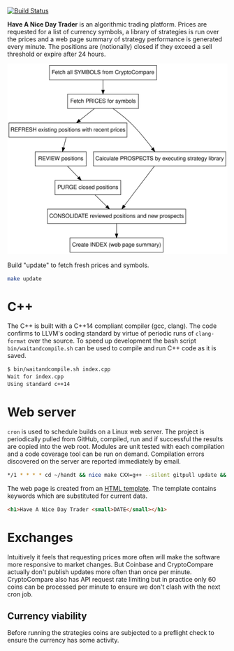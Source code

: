[![Build Status](https://travis-ci.org/deanturpin/handt.svg?branch=master)](https://travis-ci.org/deanturpin/handt)

**Have A Nice Day Trader** is an algorithmic trading platform. Prices are
requested for a list of currency symbols, a library of strategies is run over
the prices and a web page summary of strategy performance is generated every
minute. The positions are (notionally) closed if they exceed a sell threshold or
expire after 24 hours.

![](doc/handt.svg)

Build "update" to fetch fresh prices and symbols.
```bash
make update
```

# C++
The C++ is built with a C++14 compliant compiler (gcc, clang). The code confirms
to LLVM's coding standard by virtue of periodic runs of ```clang-format``` over
the source. To speed up development the bash script ```bin/waitandcompile.sh```
can be used to compile and run C++ code as it is saved.

```bash
$ bin/waitandcompile.sh index.cpp 
Wait for index.cpp
Using standard c++14
```

# Web server
```cron``` is used to schedule builds on a Linux web server. The project is
periodically pulled from GitHub, compiled, run and if successful the results are
copied into the web root. Modules are unit tested with each compilation and a
code coverage tool can be run on demand. Compilation errors discovered on the
server are reported immediately by email.

```bash
*/1 * * * * cd ~/handt && nice make CXX=g++ --silent gitpull update && cp -u index.html ~/public_html/
```

The web page is created from an [HTML template](include/index.html). The
template contains keywords which are substituted for current data.

```html
<h1>Have A Nice Day Trader <small>DATE</small></h1>
```

# Exchanges
Intuitively it feels that requesting prices more often will make the software
more responsive to market changes. But Coinbase and CryptoCompare actually don't
publish updates more often than once per minute. CryptoCompare also has API
request rate limiting but in practice only 60 coins can be processed per minute
to ensure we don't clash with the next cron job.

## Currency viability
Before running the strategies coins are subjected to a preflight check to ensure
the currency has some activity.
